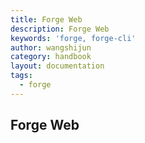 ```yaml
---
title: Forge Web
description: Forge Web
keywords: 'forge, forge-cli'
author: wangshijun
category: handbook
layout: documentation
tags:
  - forge
---
```


## Forge Web
